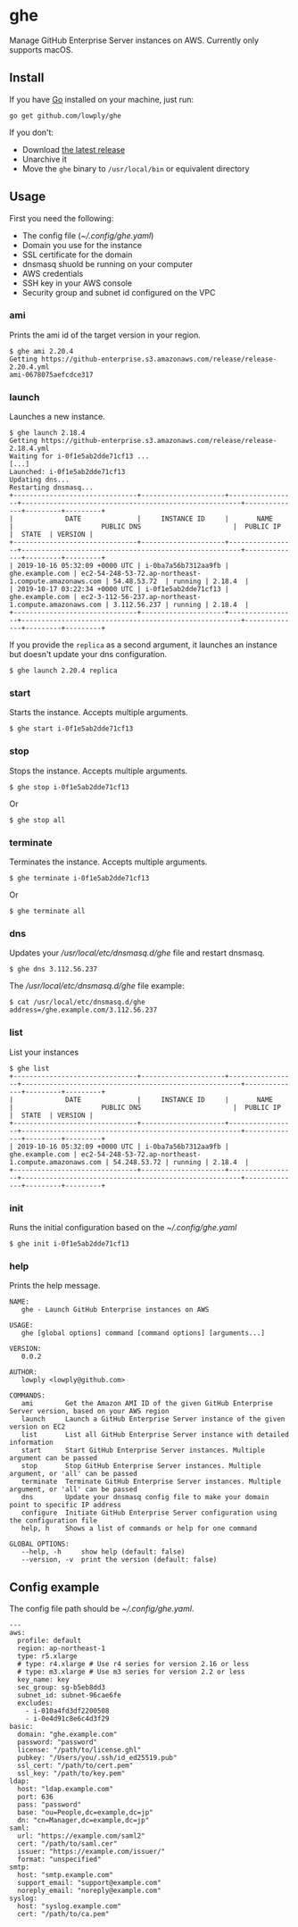 # ghe

Manage GitHub Enterprise Server instances on AWS. Currently only supports macOS.

## Install

If you have [Go](https://golang.org/) installed on your machine, just run:

```
go get github.com/lowply/ghe
```

If you don't:

- Download [the latest release](https://github.com/lowply/ghe/releases)
- Unarchive it
- Move the `ghe` binary to `/usr/local/bin` or equivalent directory

## Usage

First you need the following:

- The config file (*~/.config/ghe.yaml*)
- Domain you use for the instance
- SSL certificate for the domain
- dnsmasq shuold be running on your computer
- AWS credentials
- SSH key in your AWS console
- Security group and subnet id configured on the VPC

### ami

Prints the ami id of the target version in your region.

```
$ ghe ami 2.20.4
Getting https://github-enterprise.s3.amazonaws.com/release/release-2.20.4.yml
ami-0678075aefcdce317
```

### launch

Launches a new instance.

```
$ ghe launch 2.18.4
Getting https://github-enterprise.s3.amazonaws.com/release/release-2.18.4.yml
Waiting for i-0f1e5ab2dde71cf13 ...
[...]
Launched: i-0f1e5ab2dde71cf13
Updating dns...
Restarting dnsmasq...
+-------------------------------+---------------------+-----------------+-------------------------------------------------------+--------------+---------+---------+
|             DATE              |     INSTANCE ID     |       NAME      |                      PUBLIC DNS                       |  PUBLIC IP   |  STATE  | VERSION |
+-------------------------------+---------------------+-----------------+-------------------------------------------------------+--------------+---------+---------+
| 2019-10-16 05:32:09 +0000 UTC | i-0ba7a56b7312aa9fb | ghe.example.com | ec2-54-248-53-72.ap-northeast-1.compute.amazonaws.com | 54.48.53.72  | running | 2.18.4  |
| 2019-10-17 03:22:34 +0000 UTC | i-0f1e5ab2dde71cf13 | ghe.example.com | ec2-3-112-56-237.ap-northeast-1.compute.amazonaws.com | 3.112.56.237 | running | 2.18.4  |
+-------------------------------+---------------------+-----------------+-------------------------------------------------------+--------------+---------+---------+
```

If you provide the `replica` as a second argument, it launches an instance but doesn't update your dns configuration.

```
$ ghe launch 2.20.4 replica
```

### start

Starts the instance. Accepts multiple arguments.

```
$ ghe start i-0f1e5ab2dde71cf13
```

### stop

Stops the instance. Accepts multiple arguments.

```
$ ghe stop i-0f1e5ab2dde71cf13
```

Or

```
$ ghe stop all
```

### terminate

Terminates the instance. Accepts multiple arguments.

```
$ ghe terminate i-0f1e5ab2dde71cf13
```

Or

```
$ ghe terminate all
```

### dns

Updates your */usr/local/etc/dnsmasq.d/ghe* file and restart dnsmasq.

```
$ ghe dns 3.112.56.237
```

The */usr/local/etc/dnsmasq.d/ghe* file example:

```
$ cat /usr/local/etc/dnsmasq.d/ghe
address=/ghe.example.com/3.112.56.237
```

### list

List your instances

```
$ ghe list
+-------------------------------+---------------------+-----------------+-------------------------------------------------------+--------------+---------+---------+
|             DATE              |     INSTANCE ID     |       NAME      |                      PUBLIC DNS                       |  PUBLIC IP   |  STATE  | VERSION |
+-------------------------------+---------------------+-----------------+-------------------------------------------------------+--------------+---------+---------+
| 2019-10-16 05:32:09 +0000 UTC | i-0ba7a56b7312aa9fb | ghe.example.com | ec2-54-248-53-72.ap-northeast-1.compute.amazonaws.com | 54.248.53.72 | running | 2.18.4  |
+-------------------------------+---------------------+-----------------+-------------------------------------------------------+--------------+---------+---------+
```

### init

Runs the initial configuration based on the *~/.config/ghe.yaml*

```
$ ghe init i-0f1e5ab2dde71cf13
```

### help

Prints the help message.

```
NAME:
   ghe - Launch GitHub Enterprise instances on AWS

USAGE:
   ghe [global options] command [command options] [arguments...]

VERSION:
   0.0.2

AUTHOR:
   lowply <lowply@github.com>

COMMANDS:
   ami        Get the Amazon AMI ID of the given GitHub Enterprise Server version, based on your AWS region
   launch     Launch a GitHub Enterprise Server instance of the given version on EC2
   list       List all GitHub Enterprise Server instance with detailed information
   start      Start GitHub Enterprise Server instances. Multiple argument can be passed
   stop       Stop GitHub Enterprise Server instances. Multiple argument, or 'all' can be passed
   terminate  Terminate GitHub Enterprise Server instances. Multiple argument, or 'all' can be passed
   dns        Update your dnsmasq config file to make your domain point to specific IP address
   configure  Initiate GitHub Enterprise Server configuration using the configuration file
   help, h    Shows a list of commands or help for one command

GLOBAL OPTIONS:
   --help, -h     show help (default: false)
   --version, -v  print the version (default: false)
```

## Config example

The config file path should be *~/.config/ghe.yaml*.

```
---
aws:
  profile: default
  region: ap-northeast-1
  type: r5.xlarge
  # type: r4.xlarge # Use r4 series for version 2.16 or less
  # type: m3.xlarge # Use m3 series for version 2.2 or less
  key_name: key
  sec_group: sg-b5eb8dd3
  subnet_id: subnet-96cae6fe
  excludes:
    - i-010a4fd3df2200508
    - i-0e4d91c8e6c4d3f29
basic:
  domain: "ghe.example.com"
  password: "password"
  license: "/path/to/license.ghl"
  pubkey: "/Users/you/.ssh/id_ed25519.pub"
  ssl_cert: "/path/to/cert.pem"
  ssl_key: "/path/to/key.pem"
ldap:
  host: "ldap.example.com"
  port: 636
  pass: "password"
  base: "ou=People,dc=example,dc=jp"
  dn: "cn=Manager,dc=example,dc=jp"
saml:
  url: "https://example.com/saml2"
  cert: "/path/to/saml.cer"
  issuer: "https://example.com/issuer/"
  format: "unspecified"
smtp:
  host: "smtp.example.com"
  support_email: "support@example.com"
  noreply_email: "noreply@example.com"
syslog:
  host: "syslog.example.com"
  cert: "/path/to/ca.pem"
```
